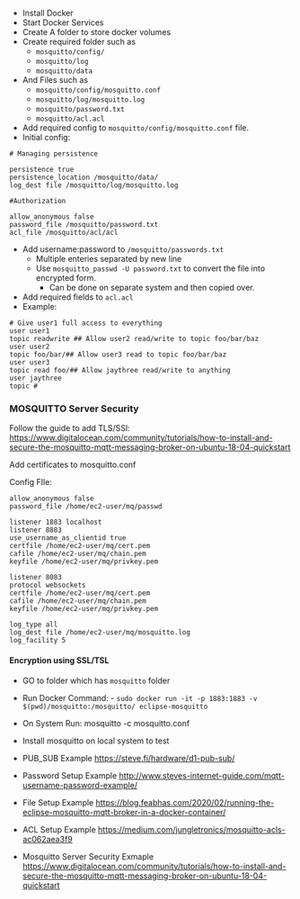 - Install Docker
- Start Docker Services
- Create A folder to store docker volumes
- Create required folder such as
  - `mosquitto/config/`
  - `mosquitto/log`
  - `mosquitto/data`
- And Files such as
  - `mosquitto/config/mosquitto.conf`
  - `mosquitto/log/mosquitto.log`
  - `mosquitto/password.txt`
  - `mosquitto/acl.acl`
- Add required config to `mosquitto/config/mosquitto.conf` file.
- Initial config:

```
# Managing persistence

persistence true
persistence_location /mosquitto/data/
log_dest file /mosquitto/log/mosquitto.log

#Authorization

allow_anonymous false
password_file /mosquitto/password.txt
acl_file /mosquitto/acl/acl
```

- Add username:password to `/mosquitto/passwords.txt`
  - Multiple enteries separated by new line
  - Use `mosquitto_passwd -U password.txt` to convert the file into encrypted form.
    - Can be done on separate system and then copied over.
- Add required fields to `acl.acl`
- Example:

```
# Give user1 full access to everything
user user1
topic readwrite ## Allow user2 read/write to topic foo/bar/baz
user user2
topic foo/bar/## Allow user3 read to topic foo/bar/baz
user user3
topic read foo/## Allow jaythree read/write to anything
user jaythree
topic #
```

### MOSQUITTO Server Security
Follow the guide to add TLS/SSl: https://www.digitalocean.com/community/tutorials/how-to-install-and-secure-the-mosquitto-mqtt-messaging-broker-on-ubuntu-18-04-quickstart

Add certificates to mosquitto.conf

Config FIle:
```
allow_anonymous false
password_file /home/ec2-user/mq/passwd

listener 1883 localhost
listener 8883
use_username_as_clientid true
certfile /home/ec2-user/mq/cert.pem
cafile /home/ec2-user/mq/chain.pem
keyfile /home/ec2-user/mq/privkey.pem

listener 8083
protocol websockets
certfile /home/ec2-user/mq/cert.pem
cafile /home/ec2-user/mq/chain.pem
keyfile /home/ec2-user/mq/privkey.pem

log_type all
log_dest file /home/ec2-user/mq/mosquitto.log
log_facility 5
```
#### Encryption using SSL/TSL

- GO to folder which has `mosquitto` folder
- Run Docker Command: - `sudo docker run -it -p 1883:1883 -v $(pwd)/mosquitto:/mosquitto/ eclipse-mosquitto`
- On System Run: mosquitto -c mosquitto.conf
- Install mosquitto on local system to test

- PUB_SUB Example https://steve.fi/hardware/d1-pub-sub/
- Password Setup Example http://www.steves-internet-guide.com/mqtt-username-password-example/
- File Setup Example https://blog.feabhas.com/2020/02/running-the-eclipse-mosquitto-mqtt-broker-in-a-docker-container/
- ACL Setup Example https://medium.com/jungletronics/mosquitto-acls-ac062aea3f9
- Mosquitto Server Security Exmaple https://www.digitalocean.com/community/tutorials/how-to-install-and-secure-the-mosquitto-mqtt-messaging-broker-on-ubuntu-18-04-quickstart
